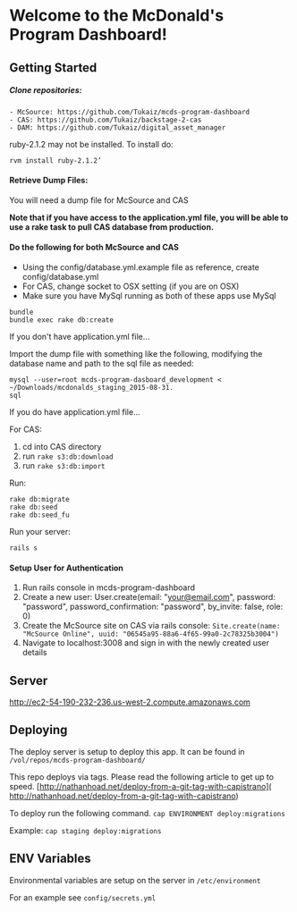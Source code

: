 Welcome to the McDonald's Program Dashboard!
======================

## Getting Started

##### Clone repositories:

    - McSource: https://github.com/Tukaiz/mcds-program-dashboard
    - CAS: https://github.com/Tukaiz/backstage-2-cas
    - DAM: https://github.com/Tukaiz/digital_asset_manager

ruby-2.1.2 may not be installed.
To install do:

```
rvm install ruby-2.1.2’
```

#### Retrieve Dump Files:

You will need a dump file for McSource and CAS

**Note that if you have access to the application.yml file, you will be able to use a rake task to pull CAS database from production.**

#### Do the following for both McSource and CAS

- Using the config/database.yml.example file as reference, create config/database.yml
- For CAS, change socket to OSX setting (if you are on OSX)
- Make sure you have MySql running as both of these apps use MySql

```
bundle
bundle exec rake db:create

```

If you don't have application.yml file...

Import the dump file with something like the following, modifying the database name and path to the sql file as needed:

```
mysql --user=root mcds-program-dasboard_development < ~/Downloads/mcdonalds_staging_2015-08-31.
sql
```

If you do have application.yml file...

For CAS:

  1. cd into CAS directory
  2. run `rake s3:db:download`
  3. run `rake s3:db:import`

Run:

```
rake db:migrate
rake db:seed
rake db:seed_fu
```

Run your server:

```
rails s
```

#### Setup User for Authentication

1. Run rails console in mcds-program-dashboard
2. Create a new user: User.create(email: "your@email.com", password: "password", password_confirmation: "password", by_invite: false, role: 0)
3. Create the McSource site on CAS via rails console: ```Site.create(name: "McSource Online", uuid: "06545a95-88a6-4f65-99a0-2c78325b3004")```
4. Navigate to localhost:3008 and sign in with the newly created user details


## Server
http://ec2-54-190-232-236.us-west-2.compute.amazonaws.com


## Deploying
The deploy server is setup to deploy this app.  It can be found in `/vol/repos/mcds-program-dashboard/`

This repo deploys via tags.  Please read the following article to get up to speed. [http://nathanhoad.net/deploy-from-a-git-tag-with-capistrano]( http://nathanhoad.net/deploy-from-a-git-tag-with-capistrano)

To deploy run the following command.
`cap ENVIRONMENT deploy:migrations`

Example: `cap staging deploy:migrations`

## ENV Variables
Environmental variables are setup on the server in `/etc/environment`

For an example see `config/secrets.yml`

